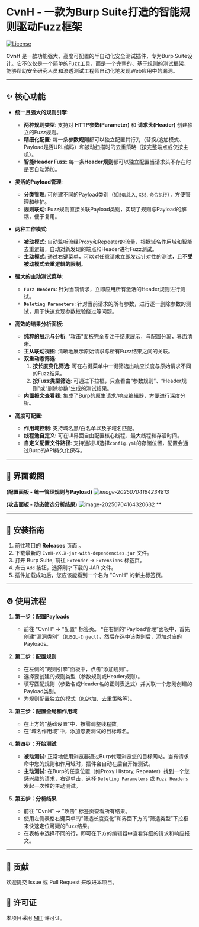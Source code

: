 # CvnH - 一款为Burp Suite打造的智能规则驱动Fuzz框架

[![License](https://img.shields.io/badge/license-MIT-blue.svg)](LICENSE)

**CvnH** 是一款功能强大、高度可配置的半自动化安全测试插件，专为Burp Suite设计。它不仅仅是一个简单的Fuzz工具，而是一个完整的、基于规则的测试框架，能够帮助安全研究人员和渗透测试工程师自动化地发现Web应用中的漏洞。

---

## ✨ 核心功能

* **统一且强大的规则引擎**:
    * **两种规则类型**: 支持对 **HTTP参数(Parameter)** 和 **请求头(Header)** 创建独立的Fuzz规则。
    * **精细化配置**: 每一条**参数规则**都可以独立配置其行为（替换/追加模式、Payload是否URL编码）和被动扫描时的去重策略（按完整端点或仅按主机）。
    * **智能Header Fuzz**: 每一条**Header规则**都可以独立配置当请求头不存在时是否自动添加。

* **灵活的Payload管理**:
    * **分类管理**: 可创建不同的Payload类别（如`SQL注入`, `XSS`, `命令执行`），方便管理和维护。
    * **规则联动**: Fuzz规则直接关联Payload类别，实现了规则与Payload的解耦，便于复用。

* **两种工作模式**:
    * **被动模式**: 自动监听流经Proxy和Repeater的流量，根据域名作用域和智能去重逻辑，自动对新发现的端点和Header进行Fuzz测试。
    * **主动模式**: 通过右键菜单，可以对任意请求立即发起针对性的测试，且**不受被动模式去重逻辑的限制**。

* **强大的主动测试菜单**:
    * **`Fuzz Headers`**: 针对当前请求，立即应用所有激活的Header规则进行测试。
    * **`Deleting Parameters`**: 针对当前请求的所有参数，进行逐一删除参数的测试，用于快速发现参数校验绕过等问题。

* **高效的结果分析面板**:
    * **纯粹的展示与分析**: "攻击"面板完全专注于结果展示，与配置分离，界面清晰。
    * **主从联动视图**: 清晰地展示原始请求与所有Fuzz结果之间的关联。
    * **双重动态筛选**:
        1.  **按长度变化筛选**: 可在右键菜单中一键筛选出响应长度与原始请求不同的Fuzz结果。
        2.  **按Fuzz类型筛选**: 可通过下拉框，只查看由“参数规则”、“Header规则”或“删除参数”生成的测试结果。
    * **内置报文查看器**: 集成了Burp的原生请求/响应编辑器，方便进行深度分析。

* **高度可配置**:
    * **作用域控制**: 支持域名黑/白名单以及子域名匹配。
    * **线程池自定义**: 可在UI界面自由配置核心线程、最大线程和存活时间。
    * **自定义配置文件路径**: 支持通过UI选择`config.yml`的存储位置，配置会通过Burp的API持久化保存。

---

## 📸 界面截图

**(配置面板 - 统一管理规则与Payload)**
*![image-20250704164234813](C:\Users\11375\AppData\Roaming\Typora\typora-user-images\image-20250704164234813.png)*

**(攻击面板 - 动态筛选分析结果)**
![image-20250704164320632](C:\Users\11375\AppData\Roaming\Typora\typora-user-images\image-20250704164320632.png)
**


---

## 🚀 安装指南

1.  前往项目的 **Releases** 页面 。
2.  下载最新的 `CvnH-vX.X-jar-with-dependencies.jar` 文件。
3.  打开 Burp Suite, 前往 `Extender` -> `Extensions` 标签页。
4.  点击 `Add` 按钮，选择刚才下载的 JAR 文件。
5.  插件加载成功后，您应该能看到一个名为 "CvnH" 的新主标签页。

---

## ⚙️ 使用流程

1.  **第一步：配置Payloads**
    * 前往 "CvnH" -> "配置" 标签页。
    *在右侧的“Payload管理”面板中，首先创建“漏洞类别”（如`SQL-Inject`），然后在选中该类别后，添加对应的Payloads。

2.  **第二步：配置规则**
    * 在左侧的“规则引擎”面板中，点击“添加规则”。
    * 选择要创建的规则类型（参数规则或Header规则）。
    * 填写匹配规则（参数名或Header名的正则表达式）并关联一个您刚创建的Payload类别。
    * 为规则配置独立的模式（如追加、去重策略等）。

3.  **第三步：配置全局和作用域**
    * 在上方的“基础设置”中，按需调整线程数。
    * 在“域名作用域”中，添加您要测试的目标域名。

4.  **第四步：开始测试**
    * **被动测试**: 正常地使用浏览器通过Burp代理浏览您的目标网站。当有请求命中您的规则和作用域时，插件会自动在后台开始测试。
    * **主动测试**: 在Burp的任意位置（如Proxy History, Repeater）找到一个您感兴趣的请求，右键单击，选择 `Deleting Parameters` 或 `Fuzz Headers` 发起一次性的主动测试。

5.  **第五步：分析结果**
    * 前往 "CvnH" -> "攻击" 标签页查看所有结果。
    * 使用左侧表格右键菜单的“筛选长度变化”和界面下方的“筛选类型”下拉框来快速定位可疑的Fuzz结果。
    * 在表格中选择不同的行，即可在下方的编辑器中查看详细的请求和响应报文。

---

## 🤝 贡献

欢迎提交 Issue 或 Pull Request 来改进本项目。

## 📄 许可证

本项目采用 [MIT](LICENSE) 许可证。